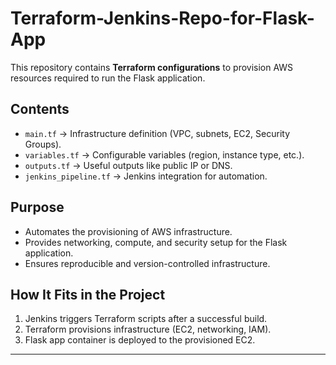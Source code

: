 # Terraform-Jenkins-Repo-for-Flask-App

This repository contains **Terraform configurations** to provision AWS resources required to run the Flask application.

## Contents
- `main.tf` → Infrastructure definition (VPC, subnets, EC2, Security Groups).
- `variables.tf` → Configurable variables (region, instance type, etc.).
- `outputs.tf` → Useful outputs like public IP or DNS.
- `jenkins_pipeline.tf` → Jenkins integration for automation.

## Purpose
- Automates the provisioning of AWS infrastructure.
- Provides networking, compute, and security setup for the Flask application.
- Ensures reproducible and version-controlled infrastructure.

## How It Fits in the Project
1. Jenkins triggers Terraform scripts after a successful build.
2. Terraform provisions infrastructure (EC2, networking, IAM).
3. Flask app container is deployed to the provisioned EC2.

---

